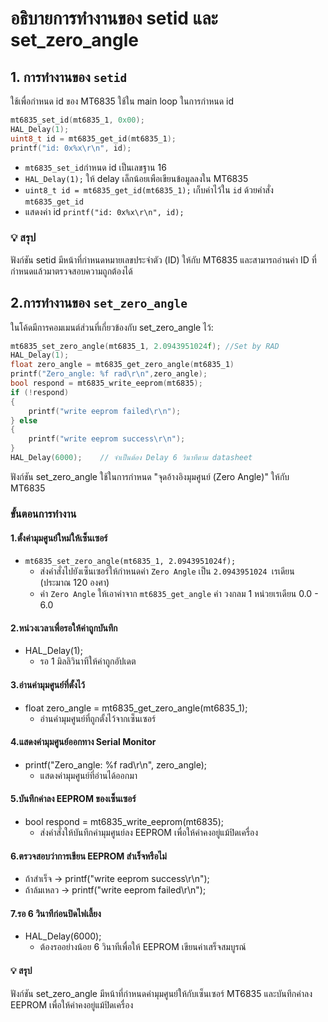 # อธิบายการทำงานของ setid และ set_zero_angle
## 1. การทำงานของ `setid`
ใช้เพื่อกำหนด id ของ MT6835 ใช้ใน main loop ในการกำหนด id
```c
mt6835_set_id(mt6835_1, 0x00);
HAL_Delay(1);
uint8_t id = mt6835_get_id(mt6835_1);
printf("id: 0x%x\r\n", id);
```
+ `mt6835_set_id`กำหนด id เป็นเลขฐาน 16
+ `HAL_Delay(1);` ให้ delay เล็กน้อยเพือเขียนข้อมูลลงใน MT6835
+ `uint8_t id = mt6835_get_id(mt6835_1);` เก็บค่าไว้ใน `id` ด้วยคำสั่ง `mt6835_get_id`
+ แสดงค่า id `printf("id: 0x%x\r\n", id);`

### 💡 สรุป
ฟังก์ชัน setid มีหน้าที่กำหนดหมายเลขประจำตัว (ID) ให้กับ MT6835 และสามารถอ่านค่า ID ที่กำหนดแล้วมาตรวจสอบความถูกต้องได้

## 2.การทำงานของ `set_zero_angle`
ในโค้ดมีการคอมเมนต์ส่วนที่เกี่ยวข้องกับ set_zero_angle ไว้:
```c
mt6835_set_zero_angle(mt6835_1, 2.0943951024f); //Set by RAD
HAL_Delay(1);
float zero_angle = mt6835_get_zero_angle(mt6835_1)
printf("Zero_angle: %f rad\r\n",zero_angle);
bool respond = mt6835_write_eeprom(mt6835);
if (!respond) 
{
    printf("write eeprom failed\r\n");
} else 
{
    printf("write eeprom success\r\n");
}
HAL_Delay(6000);    // จำเป็นต้อง Delay 6 วินาทีตาม datasheet
```
ฟังก์ชัน set_zero_angle ใช้ในการกำหนด "จุดอ้างอิงมุมศูนย์ (Zero Angle)" ให้กับ MT6835

### ขั้นตอนการทำงาน
#### 1.ตั้งค่ามุมศูนย์ใหม่ให้เซ็นเซอร์
+ `mt6835_set_zero_angle(mt6835_1, 2.0943951024f);`
    + ส่งคำสั่งไปยังเซ็นเซอร์ให้กำหนดค่า `Zero Angle` เป็น `2.0943951024 `เรเดียน (ประมาณ 120 องศา)
    + ค่า `Zero Angle` ให้เอาค่าจาก `mt6835_get_angle` ค่า วงกลม 1 หน่วยเรเดียน 0.0 - 6.0 
  
#### 2.หน่วงเวลาเพื่อรอให้ค่าถูกบันทึก

+ HAL_Delay(1);
    + รอ 1 มิลลิวินาทีให้ค่าถูกอัปเดต

#### 3.อ่านค่ามุมศูนย์ที่ตั้งไว้

+ float zero_angle = mt6835_get_zero_angle(mt6835_1);
    + อ่านค่ามุมศูนย์ที่ถูกตั้งไว้จากเซ็นเซอร์

#### 4.แสดงค่ามุมศูนย์ออกทาง Serial Monitor

+ printf("Zero_angle: %f rad\r\n", zero_angle);
    + แสดงค่ามุมศูนย์ที่อ่านได้ออกมา

#### 5.บันทึกค่าลง EEPROM ของเซ็นเซอร์

+ bool respond = mt6835_write_eeprom(mt6835);
    + ส่งคำสั่งให้บันทึกค่ามุมศูนย์ลง EEPROM เพื่อให้ค่าคงอยู่แม้ปิดเครื่อง

#### 6.ตรวจสอบว่าการเขียน EEPROM สำเร็จหรือไม่

+ ถ้าสำเร็จ → printf("write eeprom success\r\n");
+ ถ้าล้มเหลว → printf("write eeprom failed\r\n");

#### 7.รอ 6 วินาทีก่อนปิดไฟเลี้ยง

+ HAL_Delay(6000);
    + ต้องรออย่างน้อย 6 วินาทีเพื่อให้ EEPROM เขียนค่าเสร็จสมบูรณ์

#### 💡 สรุป
ฟังก์ชัน set_zero_angle มีหน้าที่กำหนดค่ามุมศูนย์ให้กับเซ็นเซอร์ MT6835 และบันทึกค่าลง EEPROM เพื่อให้ค่าคงอยู่แม้ปิดเครื่อง